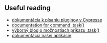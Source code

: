 ## Useful reading
* [dokumentácia k písaniu pluginov v Cypresse](https://docs.cypress.io/api/plugins/writing-a-plugin.html#Plugins-API)
* [documentation for command .task()](https://docs.cypress.io/api/commands/task.html#Syntax)
* [výborný blog o možnostiach príkazu .task()](https://glebbahmutov.com/blog/powerful-cy-task/)
* [dokumentácia našej aplikácie](../../../README.md)